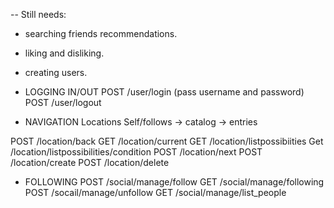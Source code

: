 
-- Still needs:
- searching friends recommendations.
- liking and disliking.
- creating users.

- LOGGING IN/OUT
POST /user/login (pass username and password)
POST /user/logout

- NAVIGATION
Locations
  Self/follows -> catalog -> entries 

POST /location/back
GET /location/current
GET /location/listpossibiities
Get /location/listpossibilities/condition
POST /location/next
POST /location/create
POST /location/delete

- FOLLOWING
POST /social/manage/follow
GET /social/manage/following
POST /socail/manage/unfollow
GET /social/manage/list_people

